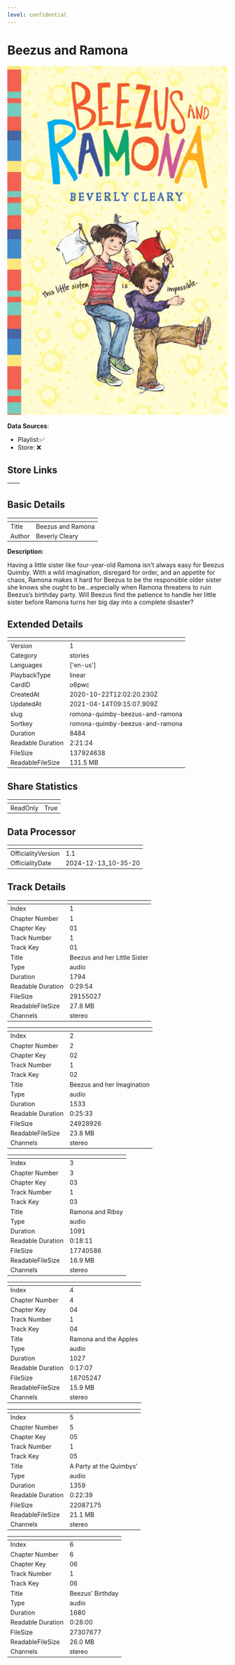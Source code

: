 ```yaml
---
level: confidential
---
```

# Beezus and Ramona

![card_[o6pwc].png](../../img/cards/card_[o6pwc].png)

**Data Sources**: 

- Playlist:✅
- Store: ❌


## Store Links

| <!-- --> | <!-- --> |
| - | - |


## Basic Details

| <!-- --> | <!-- --> |
| - | - |
| Title | Beezus and Ramona |
| Author | Beverly Cleary |

**Description**:

Having a little sister like four-year-old Ramona isn’t always easy for Beezus Quimby. With a wild imagination, disregard for order, and an appetite for chaos, Ramona makes it hard for Beezus to be the responsible older sister she knows she ought to be…especially when Ramona threatens to ruin Beezus’s birthday party. Will Beezus find the patience to handle her little sister before Ramona turns her big day into a complete disaster? 



## Extended Details

| <!-- --> | <!-- --> |
| - | - |
| Version | 1 |
| Category | stories |
| Languages | ['en-us'] |
| PlaybackType | linear |
| CardID | o6pwc |
| CreatedAt | 2020-10-22T12:02:20.230Z |
| UpdatedAt | 2021-04-14T09:15:07.909Z |
| slug | romona-quimby-beezus-and-ramona |
| Sortkey | romona-quimby-beezus-and-ramona |
| Duration | 8484 |
| Readable Duration | 2:21:24 |
| FileSize | 137924638 |
| ReadableFileSize | 131.5 MB |


## Share Statistics

| <!-- --> | <!-- --> |
| - | - |
| ReadOnly | True |


## Data Processor

| <!-- --> | <!-- --> |
| - | - |
| OfficialityVersion | 1.1
| OfficialityDate | 2024-12-13_10-35-20


## Track Details

| <!-- --> | <!-- --> |
| - | - |
| Index | 1 |
| Chapter Number | 1 |
| Chapter Key | 01 |
| Track Number | 1 |
| Track Key | 01 |
| Title | Beezus and her Little Sister |
| Type | audio |
| Duration | 1794 |
| Readable Duration | 0:29:54 |
| FileSize | 29155027 |
| ReadableFileSize | 27.8 MB |
| Channels | stereo |

| <!-- --> | <!-- --> |
| - | - |
| Index | 2 |
| Chapter Number | 2 |
| Chapter Key | 02 |
| Track Number | 1 |
| Track Key | 02 |
| Title | Beezus and her Imagination |
| Type | audio |
| Duration | 1533 |
| Readable Duration | 0:25:33 |
| FileSize | 24928926 |
| ReadableFileSize | 23.8 MB |
| Channels | stereo |

| <!-- --> | <!-- --> |
| - | - |
| Index | 3 |
| Chapter Number | 3 |
| Chapter Key | 03 |
| Track Number | 1 |
| Track Key | 03 |
| Title | Ramona and Ribsy |
| Type | audio |
| Duration | 1091 |
| Readable Duration | 0:18:11 |
| FileSize | 17740586 |
| ReadableFileSize | 16.9 MB |
| Channels | stereo |

| <!-- --> | <!-- --> |
| - | - |
| Index | 4 |
| Chapter Number | 4 |
| Chapter Key | 04 |
| Track Number | 1 |
| Track Key | 04 |
| Title | Ramona and the Apples |
| Type | audio |
| Duration | 1027 |
| Readable Duration | 0:17:07 |
| FileSize | 16705247 |
| ReadableFileSize | 15.9 MB |
| Channels | stereo |

| <!-- --> | <!-- --> |
| - | - |
| Index | 5 |
| Chapter Number | 5 |
| Chapter Key | 05 |
| Track Number | 1 |
| Track Key | 05 |
| Title | A Party at the Quimbys' |
| Type | audio |
| Duration | 1359 |
| Readable Duration | 0:22:39 |
| FileSize | 22087175 |
| ReadableFileSize | 21.1 MB |
| Channels | stereo |

| <!-- --> | <!-- --> |
| - | - |
| Index | 6 |
| Chapter Number | 6 |
| Chapter Key | 06 |
| Track Number | 1 |
| Track Key | 06 |
| Title | Beezus' Birthday |
| Type | audio |
| Duration | 1680 |
| Readable Duration | 0:28:00 |
| FileSize | 27307677 |
| ReadableFileSize | 26.0 MB |
| Channels | stereo |

